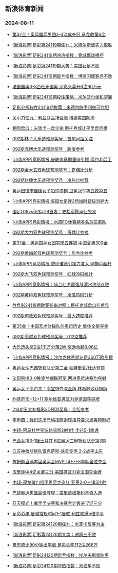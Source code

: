 ## 新浪体育新闻 
### 2024-08-11

+ [第32金！奥运国乒男团3-0瑞典夺冠 马龙收第6金](https://sports.sina.com.cn/others/pingpang/2024-08-09/doc-inciakrv7213991.shtml)

+ [[新浪彩票]足彩第24119期任九：米德尔斯堡实力取胜](https://sports.sina.com.cn/l/2024-08-10/doc-incicfvs1799790.shtml)

+ [[新浪彩票]足彩24119期冷热指数：曼城赢球捧杯](https://sports.sina.com.cn/l/2024-08-10/doc-incicfvm6765183.shtml)

+ [[新浪彩票]足彩第24119期大势：美国女足不败](https://sports.sina.com.cn/l/2024-08-10/doc-incicfvi9998923.shtml)

+ [[新浪彩票]足彩24119期盈亏指数：博德闪耀客场不败](https://sports.sina.com.cn/l/2024-08-10/doc-incicfvs1801130.shtml)

+ [法国国奥3-3西班牙国奥 足彩头奖开6注90万元](https://sports.sina.com.cn/l/2024-08-10/doc-incicfvk0004727.shtml)

+ [[新浪彩票]足彩24119期投注策略：米尔沃尔坐和望赢](https://sports.sina.com.cn/l/2024-08-10/doc-incicfvm6764468.shtml)

+ [足彩分析软件24119期推荐：米德尔防平利兹可作胆](https://sports.sina.com.cn/l/2024-08-10/doc-incicfvq5025183.shtml)

+ [关小刀任九：利兹联主场做胆 博德美国防冷](https://sports.sina.com.cn/l/2024-08-10/doc-incieayz6342337.shtml)

+ [相同盘口：米堡半一盘全输 斯托克城让平半盘尽墨](https://sports.sina.com.cn/l/2024-08-10/doc-inchzpne0820254.shtml)

+ [092期林子大乐透预测奖号：首尾间距关注](https://sports.sina.com.cn/l/2024-08-10/doc-inchzpne0824375.shtml)

+ [092期庞博大乐透预测奖号：跨度参考](https://sports.sina.com.cn/l/2024-08-10/doc-inchztua0744848.shtml)

+ [[小炮APP]竞彩情报:曼联休赛期重磅引援 续约老后卫](https://sports.sina.com.cn/l/2024-08-10/doc-inchzien5891843.shtml)

+ [092期金大玄双色球预测奖号：奇偶比分析](https://sports.sina.com.cn/l/2024-08-10/doc-inchztuk2512292.shtml)

+ [092期赵捷大乐透预测奖号：冷热比推荐](https://sports.sina.com.cn/l/2024-08-10/doc-inchztuk2509342.shtml)

+ [奥运田径宋佳媛女子铅球摘铜 卫冕冠军巩立姣第五](https://sports.sina.com.cn/others/athletics/2024-08-10/doc-incicfvs1821395.shtml)

+ [[小炮APP]竞彩情报:美国女足连2场加时晋级消耗大](https://sports.sina.com.cn/l/2024-08-10/doc-inchziei7672812.shtml)

+ [国足U19vs伊朗U19首发：史松宸陈泽仕先发](https://sports.sina.com.cn/china/gqgs/2024-08-10/doc-incieiia4510632.shtml)

+ [[小炮APP]竞彩情报：水原FC休赛期多名球员离队](https://sports.sina.com.cn/l/2024-08-10/doc-inchzieh0901676.shtml)

+ [092期大力双色球预测奖号：奇偶比参考](https://sports.sina.com.cn/l/2024-08-10/doc-inchzpnk5814772.shtml)

+ [第37金！奥运国乒女团实现五连冠 中国夏奥300金](https://sports.sina.com.cn/others/pingpang/2024-08-10/doc-incietww4287095.shtml)

+ [092期黄四郎双色球预测奖号：质合比参考](https://sports.sina.com.cn/l/2024-08-10/doc-inchztuh5734827.shtml)

+ [[小炮APP]竞彩情报:费耶诺德引援力度大 刚擒荷超杯](https://sports.sina.com.cn/l/2024-08-10/doc-inchzien5892327.shtml)

+ [092期大飞双色球预测奖号：红球冷码统计](https://sports.sina.com.cn/l/2024-08-10/doc-inchzpnk5814893.shtml)

+ [[小炮APP]竞彩情报：仙台七夕赢强敌清水终结连败](https://sports.sina.com.cn/l/2024-08-10/doc-inchziei7664540.shtml)

+ [092期黄桃双色球预测奖号：冷温热码分析](https://sports.sina.com.cn/l/2024-08-10/doc-inchztuh5734627.shtml)

+ [胜负彩24119期欧亚赔率对照：斯托克城盘口存差异](https://sports.sina.com.cn/l/2024-08-10/doc-inchzpnk5802696.shtml)

+ [092期何政双色球预测奖号：最大跨度推荐](https://sports.sina.com.cn/l/2024-08-10/doc-inchzpnn2591131.shtml)

+ [第35金！中国艺术体操队创奥运历史 集体全能夺金](https://sports.sina.com.cn/others/eurythmics/2024-08-10/doc-inciepqv6143966.shtml)

+ [092期高财双色球预测奖号：012路推荐](https://sports.sina.com.cn/l/2024-08-10/doc-inchzpnf7594547.shtml)

+ [大乐透头奖2注1千万分落2地 奖池余额8.96亿](https://sports.sina.com.cn/l/2024-08-10/doc-inciepra1182930.shtml)

+ [[小炮APP]竞彩情报：沙尔克休赛期花费360万欧引援](https://sports.sina.com.cn/l/2024-08-10/doc-inchzieq2666401.shtml)

+ [奥运女沙巴西斩获队史第二金 帕特里夏/杜达登顶](https://sports.sina.com.cn/others/beach/2024-08-10/doc-incicfvk0008314.shtml)

+ [法国男排3-0胜波兰蝉联冠军 两进奥运决赛均夺魁](https://sports.sina.com.cn/others/volleyball/2024-08-10/doc-incieihx6258250.shtml)

+ [奥运女子高尔夫：高宝璟夺取金牌 林希妤收获铜牌](https://sports.sina.com.cn/golf/lpga/2024-08-11/doc-incietwt6035028.shtml)

+ [约基奇19+12+11 塞尔维亚男篮力克德国获铜牌](https://sports.sina.com.cn/basketball/nba/2024-08-10/doc-inciepqv6146204.shtml)

+ [213期王太初福彩3D预测奖号：金胆参考](https://sports.sina.com.cn/l/2024-08-10/doc-incicfvk0020109.shtml)

+ [李申圆：我们这场严格按照谢晖指导要求发挥特别好](https://sports.sina.com.cn/china/j/2024-08-10/doc-inciepqt9385759.shtml)

+ [中超-阿马杜世界波路易斯2射1传 申花5-1南通](https://sports.sina.com.cn/china/j/2024-08-10/doc-inciepqv6149660.shtml)

+ [巴西女排3-1挫土耳其 6进奥运三甲斩获队史第3铜](https://sports.sina.com.cn/others/volleyball/2024-08-11/doc-incieyer5913800.shtml)

+ [江苏神兽腓腓队雷克萨斯·姑苏专场 2-2战平山东](https://sports.sina.com.cn/chess/weiqi/2024-08-10/doc-incieayz6359387.shtml)

+ [詹姆斯当选本届奥运会MVP 14+7+8率队全胜夺金](https://sports.sina.com.cn/basketball/nba/2024-08-11/doc-incifkui8927859.shtml)

+ [库里连中4记关键三分 美国男篮力克法国夺金牌](https://sports.sina.com.cn/basketball/nba/2024-08-11/doc-incifkus0733988.shtml)

+ [中超-谭龙破门祖伊恩里克染红 亚泰2-0三镇3连胜](https://sports.sina.com.cn/china/j/2024-08-10/doc-inciepqv6149946.shtml)

+ [巴黎奥运男篮最佳阵容：库里詹姆斯约基奇入选](https://sports.sina.com.cn/basketball/nba/2024-08-11/doc-incifkuq3958116.shtml)

+ [日天模式！库里半决赛和决赛合计轰进17记三分](https://sports.sina.com.cn/basketball/nba/2024-08-11/doc-incifkuq3957386.shtml)

+ [足彩彩果:曼城常规时间1-1曼联 利兹联爆5倍冷平](https://sports.sina.com.cn/l/2024-08-11/doc-incifkus0740561.shtml)

+ [[新浪彩票]足彩第24120期任九：本菲卡反客为主](https://sports.sina.com.cn/l/2024-08-11/doc-incifkum5699131.shtml)

+ [[新浪彩票]足彩第24120期大势：谢周三不败](https://sports.sina.com.cn/l/2024-08-11/doc-incifkuq3963689.shtml)

+ [曼市德比90分钟出平局 足彩头奖开2注266万](https://sports.sina.com.cn/l/2024-08-11/doc-incifkus0740561.shtml)

+ [[新浪彩票]足彩24120期盈亏指数：埃尔夫斯堡防平](https://sports.sina.com.cn/l/2024-08-11/doc-incifkui8934146.shtml)

+ [[新浪彩票]足彩24120期冷热指数：天狼星不败](https://sports.sina.com.cn/l/2024-08-11/doc-incifkus0741737.shtml)

